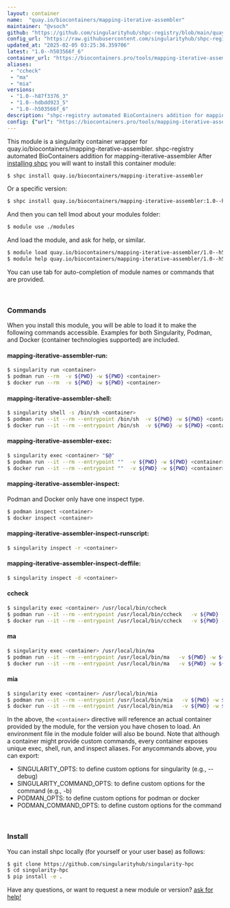 ```yaml
---
layout: container
name:  "quay.io/biocontainers/mapping-iterative-assembler"
maintainer: "@vsoch"
github: "https://github.com/singularityhub/shpc-registry/blob/main/quay.io/biocontainers/mapping-iterative-assembler/container.yaml"
config_url: "https://raw.githubusercontent.com/singularityhub/shpc-registry/main/quay.io/biocontainers/mapping-iterative-assembler/container.yaml"
updated_at: "2025-02-05 03:25:36.359706"
latest: "1.0--h503566f_6"
container_url: "https://biocontainers.pro/tools/mapping-iterative-assembler"
aliases:
 - "ccheck"
 - "ma"
 - "mia"
versions:
 - "1.0--h87f3376_3"
 - "1.0--hdbdd923_5"
 - "1.0--h503566f_6"
description: "shpc-registry automated BioContainers addition for mapping-iterative-assembler"
config: {"url": "https://biocontainers.pro/tools/mapping-iterative-assembler", "maintainer": "@vsoch", "description": "shpc-registry automated BioContainers addition for mapping-iterative-assembler", "latest": {"1.0--h503566f_6": "sha256:8df7c133f75997da9db108d21ae2a7039de5e8674e0d7b9110fad9d7b9b6dc18"}, "tags": {"1.0--h87f3376_3": "sha256:6651ca06c2ca4c2e5edcbffc92080608f263013205e713f0fd5b0b49ea42edc6", "1.0--hdbdd923_5": "sha256:81c1dce388e8fd29641cd5a45f2ee13f1faec8f25f589257a260571323e4c1b1", "1.0--h503566f_6": "sha256:8df7c133f75997da9db108d21ae2a7039de5e8674e0d7b9110fad9d7b9b6dc18"}, "docker": "quay.io/biocontainers/mapping-iterative-assembler", "aliases": {"ccheck": "/usr/local/bin/ccheck", "ma": "/usr/local/bin/ma", "mia": "/usr/local/bin/mia"}}
---
```


This module is a singularity container wrapper for quay.io/biocontainers/mapping-iterative-assembler.
shpc-registry automated BioContainers addition for mapping-iterative-assembler
After [installing shpc](#install) you will want to install this container module:


```bash
$ shpc install quay.io/biocontainers/mapping-iterative-assembler
```

Or a specific version:

```bash
$ shpc install quay.io/biocontainers/mapping-iterative-assembler:1.0--h503566f_6
```

And then you can tell lmod about your modules folder:

```bash
$ module use ./modules
```

And load the module, and ask for help, or similar.

```bash
$ module load quay.io/biocontainers/mapping-iterative-assembler/1.0--h503566f_6
$ module help quay.io/biocontainers/mapping-iterative-assembler/1.0--h503566f_6
```

You can use tab for auto-completion of module names or commands that are provided.

<br>

### Commands

When you install this module, you will be able to load it to make the following commands accessible.
Examples for both Singularity, Podman, and Docker (container technologies supported) are included.

#### mapping-iterative-assembler-run:

```bash
$ singularity run <container>
$ podman run --rm  -v ${PWD} -w ${PWD} <container>
$ docker run --rm  -v ${PWD} -w ${PWD} <container>
```

#### mapping-iterative-assembler-shell:

```bash
$ singularity shell -s /bin/sh <container>
$ podman run --it --rm --entrypoint /bin/sh  -v ${PWD} -w ${PWD} <container>
$ docker run --it --rm --entrypoint /bin/sh  -v ${PWD} -w ${PWD} <container>
```

#### mapping-iterative-assembler-exec:

```bash
$ singularity exec <container> "$@"
$ podman run --it --rm --entrypoint ""  -v ${PWD} -w ${PWD} <container> "$@"
$ docker run --it --rm --entrypoint ""  -v ${PWD} -w ${PWD} <container> "$@"
```

#### mapping-iterative-assembler-inspect:

Podman and Docker only have one inspect type.

```bash
$ podman inspect <container>
$ docker inspect <container>
```

#### mapping-iterative-assembler-inspect-runscript:

```bash
$ singularity inspect -r <container>
```

#### mapping-iterative-assembler-inspect-deffile:

```bash
$ singularity inspect -d <container>
```


#### ccheck

```bash
$ singularity exec <container> /usr/local/bin/ccheck
$ podman run --it --rm --entrypoint /usr/local/bin/ccheck   -v ${PWD} -w ${PWD} <container> -c " $@"
$ docker run --it --rm --entrypoint /usr/local/bin/ccheck   -v ${PWD} -w ${PWD} <container> -c " $@"
```


#### ma

```bash
$ singularity exec <container> /usr/local/bin/ma
$ podman run --it --rm --entrypoint /usr/local/bin/ma   -v ${PWD} -w ${PWD} <container> -c " $@"
$ docker run --it --rm --entrypoint /usr/local/bin/ma   -v ${PWD} -w ${PWD} <container> -c " $@"
```


#### mia

```bash
$ singularity exec <container> /usr/local/bin/mia
$ podman run --it --rm --entrypoint /usr/local/bin/mia   -v ${PWD} -w ${PWD} <container> -c " $@"
$ docker run --it --rm --entrypoint /usr/local/bin/mia   -v ${PWD} -w ${PWD} <container> -c " $@"
```



In the above, the `<container>` directive will reference an actual container provided
by the module, for the version you have chosen to load. An environment file in the
module folder will also be bound. Note that although a container
might provide custom commands, every container exposes unique exec, shell, run, and
inspect aliases. For anycommands above, you can export:

 - SINGULARITY_OPTS: to define custom options for singularity (e.g., --debug)
 - SINGULARITY_COMMAND_OPTS: to define custom options for the command (e.g., -b)
 - PODMAN_OPTS: to define custom options for podman or docker
 - PODMAN_COMMAND_OPTS: to define custom options for the command

<br>

### Install

You can install shpc locally (for yourself or your user base) as follows:

```bash
$ git clone https://github.com/singularityhub/singularity-hpc
$ cd singularity-hpc
$ pip install -e .
```

Have any questions, or want to request a new module or version? [ask for help!](https://github.com/singularityhub/singularity-hpc/issues)